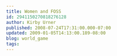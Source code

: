 ```yaml
---
title: Women and FOSS
id: 2941150270818276128
author: Kirby Urner
published: 2008-07-24T17:31:00.000-07:00
updated: 2009-01-05T14:13:00.189-08:00
blog: world_game
tags: 
---
```


